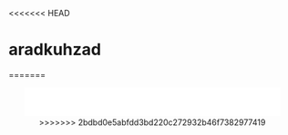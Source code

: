 <<<<<<< HEAD
# aradkuhzad
=======
<p align="center">
    <img width="450" src="intro.svg"/>
>>>>>>> 2bdbd0e5abfdd3bd220c272932b46f7382977419
